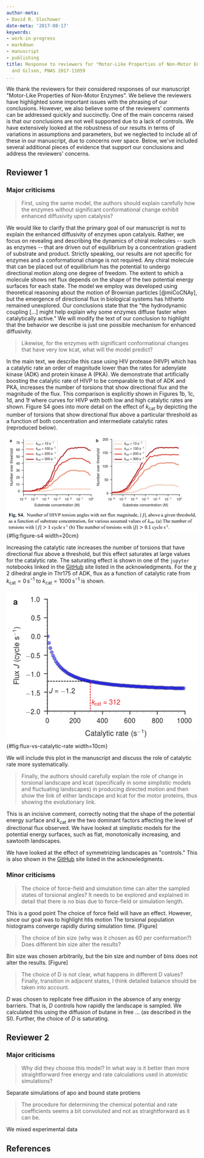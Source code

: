 ```yaml
---
author-meta:
- David R. Slochower
date-meta: '2017-08-17'
keywords:
- work-in-progress
- markdown
- manuscript
- publishing
title: Response to reviewers for "Motor-Like Properties of Non-Motor Enzymes" by Slochower
  and Gilson, PNAS 2017-11059
...
```


We thank the reviewers for their considered responses of our manuscript "Motor-Like Properties of Non-Motor Enzymes".
We believe the reviewers have highlighted some important issues with the phrasing of our conclusions.
However, we also believe some of the reviewers' comments can be addressed quickly and succinctly.
One of the main concerns raised is that our conclusions are not well supported due to a lack of controls.
We have extensively looked at the robustness of our results in terms of variations in assumptions and parameters, but we neglected to include all of these in our manuscript, due to concerns over space.
Below, we've included several additional pieces of evidence that support our conclusions and address the reviewers' concerns.

## Reviewer 1

### Major criticisms

> First, using the same model, the authors should explain carefully how the enzymes without significant conformational change exhibit enhanced diffusivity upon catalysis?

We would like to clarify that the primary goal of our manuscript is not to explain the enhanced diffusivity of enzymes upon catalysis.
Rather, we focus on revealing and describing the dynamics of chiral molecules -- such as enzymes -- that are driven out of equilibrium by a concentration gradient of substrate and product.
Strictly speaking, our results are not specific for enzymes and a conformational change is not required.
Any chiral molecule that can be placed out of equilibrium has the potential to undergo directional motion along one degree of freedom.
The extent to which a molecule shows net flux depends on the shape of the two potential energy surfaces for each state.
The model we employ was developed using theoretical reasoning about the motion of Brownian particles [@miCoCNAy], but the emergence of directional flux in biological systems has hitherto remained unexplored.
Our conclusions state that the "the hydrodynamic coupling [...] might help explain why some enzymes diffuse faster when catalytically active."
We will modify the text of our conclusion to highlight that the behavior we describe is just one possible mechanism for enhanced diffusivity.

> Likewise, for the enzymes with significant conformational changes that have very low kcat, what will the model predict?

In the main text, we describe this case using HIV protease (HIVP) which has a catalytic rate an order of magnitude lower than the rates for adenylate kinase (ADK) and protein kinase A (PKA).
We demonstrate that artificially boosting the catalytic rate of HIVP to be comparable to that of ADK and PKA, increases the number of torsions that show directional flux and the magnitude of the flux.
This comparison is explicitly shown in Figures 1b, 1c, 1d, and 1f where curves for HIVP with both low and high catalytic rates are shown.
Figure S4 goes into more detail on the effect of $k_\text{cat}$ by depicting the number of torsions that show directional flux above a particular threshold as a function of both concentration and intermediate catalytic rates (reproduced below).

![Figure S4 in "Motor-Like Properties of Non-Motor Enzymes."](images/figure-s4.png){#fig:figure-s4 width=20cm}

Increasing the catalytic rate increases the number of torsions that have directional flux above a threshold, but this effect saturates at large values for the catalytic rate.
The saturating effect is shown in one of the `jupyter` notebooks linked in the [GitHub](https://github.com/GilsonLabUCSD/nonequilibrium/) site listed in the acknowledgments.
For the $\chi$ 2 dihedral angle in Thr175 of ADK, flux as a function of catalytic rate from $k_\text{cat} = 0 \,\text{s}^{-1}$ to $k_\text{cat} = 1000 \,\text{s}^{-1}$ is shown.

![Directional flux as a function of catalytic rate for a particular torsion in ADK.](images/flux-vs-catalytic-rate.png){#fig:flux-vs-catalytic-rate width=10cm}

We will include this plot in the manuscript and discuss the role of catalytic rate more systematically.

> Finally, the authors should carefully explain the role of change in torsional landscape and kcat (specifically in some simplistic models and fluctuating landscapes) in producing directed motion and then show the link of either landscape and kcat for the motor proteins, thus showing the evolutionary link.

This is an incisive comment, correctly noting that the shape of the potential energy surface and $k_\text{cat}$ are the two dominant factors affecting the level of directional flux observed.
We have looked at simplistic models for the potential energy surfaces, such as flat, monotonically increasing, and sawtooth landscapes.

We have looked at the effect of symmetrizing landscapes as "controls."
This is also shown in the [GitHub](https://github.com/GilsonLabUCSD/nonequilibrium/) site listed in the acknowledgments.

### Minor criticisms

> The choice of force-field and simulation time can alter the sampled states of torsional angles? It needs to be explored and explained in detail that there is no bias due to force-field or simulation length.

This is a good point
The choice of force field will have an effect.
However, since our goal was to highlight htis motion
The torsional population histograms converge rapidly during simulation time.
[Figure]

> The choice of bin size (why was it chosen as 60 per conformation?) Does different bin size alter the results?

Bin size was chosen arbitrarily, but the bin size and number of bins does not alter the results.
[Figure]

> The choice of D is not clear, what happens in different D values?
Finally, transition in adjacent states, I think detailed balance should be taken into account.

$D$ was chosen to replicate free diffusion in the absence of any energy barriers.
That is, $D$ controls how rapidly the landscape is sampled.
We calculated this using the diffusion of butane in free ... (as described in the SI).
Further, the choice of $D$ is saturating.

## Reviewer 2

### Major criticisms

> Why did they choose this model? In what way is it better than more straightforward free energy and rate calculations used in atomistic simulations?

Separate simulations of apo and bound state protiens

> The procedure for determining the chemical potential and rate coefficients seems a bit convoluted and not as straightforward as it can be.

We mixed experimental data


## References
